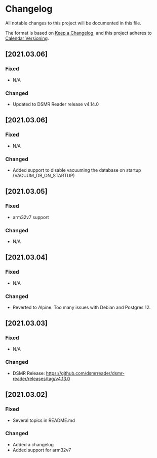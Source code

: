 # Changelog

All notable changes to this project will be documented in this file.

The format is based on [Keep a Changelog](https://keepachangelog.com/en/1.0.0/),
and this project adheres to [Calendar Versioning](https://calver.org/).

## [2021.03.06]

### Fixed
- N/A

### Changed
- Updated to DSMR Reader release v4.14.0


## [2021.03.06]

### Fixed
- N/A

### Changed
- Added support to disable vacuuming the database on startup (VACUUM_DB_ON_STARTUP)


## [2021.03.05]

### Fixed
- arm32v7 support

### Changed
- N/A


## [2021.03.04]

### Fixed
- N/A

### Changed
- Reverted to Alpine. Too many issues with Debian and Postgres 12.


## [2021.03.03]

### Fixed
- N/A

### Changed
- DSMR Release: https://github.com/dsmrreader/dsmr-reader/releases/tag/v4.13.0


## [2021.03.02]

### Fixed
- Several topics in README.md

### Changed
- Added a changelog
- Added support for arm32v7
